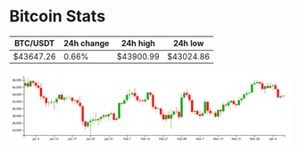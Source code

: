 # Bitcoin Stats

BTC/USDT|24h change|24h high|24h low|
|---|---|---|---|
|$43647.26|0.66%|$43900.99|$43024.86|

<img src="./chart.svg">
